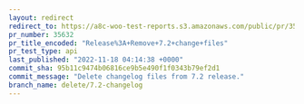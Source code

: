 ```yaml
---
layout: redirect
redirect_to: https://a8c-woo-test-reports.s3.amazonaws.com/public/pr/35632/api/index.html
pr_number: 35632
pr_title_encoded: "Release%3A+Remove+7.2+change+files"
pr_test_type: api
last_published: "2022-11-18 04:14:38 +0000"
commit_sha: 95b11c9474b06816ce9b5e490f1f0343b79ef2d1
commit_message: "Delete changelog files from 7.2 release."
branch_name: delete/7.2-changelog
---
```

